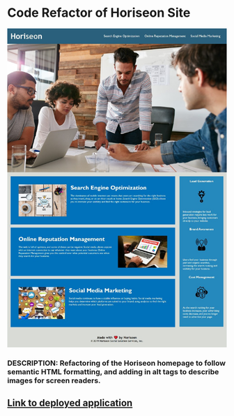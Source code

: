 # Code Refactor of Horiseon Site #

![screenshot of site](Develop\assets\images\fullpage-screenshot-resize.jpg?raw=true)

### **DESCRIPTION:** Refactoring of the Horiseon homepage to follow semantic HTML formatting, and adding in alt tags to describe images for screen readers. ###

## [Link to deployed application](https://jshmtchll.github.io/weekly-challenge-one/.) ##
